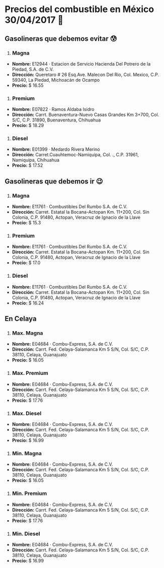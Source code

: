 # Precios del combustible en México 30/04/2017 :car:

## Gasolineras que debemos evitar :cold_sweat:
1. ### Magna
  * **Nombre:** E12944 · Estacion de Servicio Hacienda Del Potrero de la Piedad, S.A. de C.V.
  * **Dirección:** Queretaro # 26 Esq.Ave. Malecon Del Rio, Col. Mexico, C.P. 59340, La Piedad, Michoacán de Ocampo
  * **Precio:** $ 16.55

1. ### Premium
  * **Nombre:** E07822 · Ramos Aldaba Isidro
  * **Dirección:** Carrt. Buenaventura-Nuevo Casas Grandes Km 3+700, Col. S/C, C.P. 31890, Buenaventura, Chihuahua
  * **Precio:** $ 18.29

1. ### Diesel
  * **Nombre:** E01399 · Medardo Rivera Merino
  * **Dirección:** Carret.Cuauhtemoc-Namiquipa, Col. ., C.P. 31961, Namiquipa, Chihuahua
  * **Precio:** $ 17.52


## Gasolineras que debemos ir :wink:
1. ### Magna
  * **Nombre:** E11761 · Combustibles Del Rumbo S.A. de C.V.
  * **Dirección:** Carret. Estatal la Bocana-Actopan Km. 11+200, Col. Sin Colonia, C.P. 91480, Actopan, Veracruz de Ignacio de la Llave
  * **Precio:** $ 15.3

1. ### Premium
  * **Nombre:** E11761 · Combustibles Del Rumbo S.A. de C.V.
  * **Dirección:** Carret. Estatal la Bocana-Actopan Km. 11+200, Col. Sin Colonia, C.P. 91480, Actopan, Veracruz de Ignacio de la Llave
  * **Precio:** $ 17.0

1. ### Diesel
  * **Nombre:** E11761 · Combustibles Del Rumbo S.A. de C.V.
  * **Dirección:** Carret. Estatal la Bocana-Actopan Km. 11+200, Col. Sin Colonia, C.P. 91480, Actopan, Veracruz de Ignacio de la Llave
  * **Precio:** $ 16.24


## En Celaya
1. ### Max. Magna
  * **Nombre:** E04684 · Combu-Express, S.A. de C.V.
  * **Dirección:** Carrt. Fed. Celaya-Salamanca Km 5 S/N, Col. S/C, C.P. 38110, Celaya, Guanajuato
  * **Precio:** $ 16.05

1. ### Max. Premium
  * **Nombre:** E04684 · Combu-Express, S.A. de C.V.
  * **Dirección:** Carrt. Fed. Celaya-Salamanca Km 5 S/N, Col. S/C, C.P. 38110, Celaya, Guanajuato
  * **Precio:** $ 17.76

1. ### Max. Diesel
  * **Nombre:** E04684 · Combu-Express, S.A. de C.V.
  * **Dirección:** Carrt. Fed. Celaya-Salamanca Km 5 S/N, Col. S/C, C.P. 38110, Celaya, Guanajuato
  * **Precio:** $ 16.99
1. ### Min. Magna
  * **Nombre:** E04684 · Combu-Express, S.A. de C.V.
  * **Dirección:** Carrt. Fed. Celaya-Salamanca Km 5 S/N, Col. S/C, C.P. 38110, Celaya, Guanajuato
  * **Precio:** $ 16.05

1. ### Min. Premium
  * **Nombre:** E04684 · Combu-Express, S.A. de C.V.
  * **Dirección:** Carrt. Fed. Celaya-Salamanca Km 5 S/N, Col. S/C, C.P. 38110, Celaya, Guanajuato
  * **Precio:** $ 17.76

1. ### Min. Diesel
  * **Nombre:** E04684 · Combu-Express, S.A. de C.V.
  * **Dirección:** Carrt. Fed. Celaya-Salamanca Km 5 S/N, Col. S/C, C.P. 38110, Celaya, Guanajuato
  * **Precio:** $ 16.99
